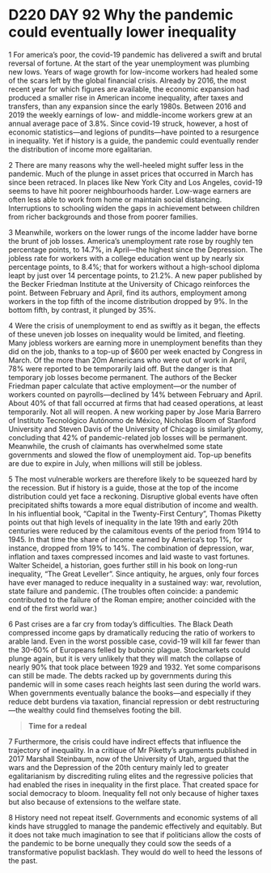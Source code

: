 # D220 DAY 92 Why the pandemic could eventually lower inequality
1 For america’s poor, the covid-19 pandemic has delivered a swift and brutal reversal of fortune. At the start of the year unemployment was plumbing new lows. Years of wage growth for low-income workers had healed some of the scars left by the global financial crisis. Already by 2016, the most recent year for which figures are available, the economic expansion had produced a smaller rise in American income inequality, after taxes and transfers, than any expansion since the early 1980s. Between 2016 and 2019 the weekly earnings of low- and middle-income workers grew at an annual average pace of 3.8%. Since covid-19 struck, however, a host of economic statistics—and legions of pundits—have pointed to a resurgence in inequality. Yet if history is a guide, the pandemic could eventually render the distribution of income more egalitarian.

2 There are many reasons why the well-heeled might suffer less in the pandemic. Much of the plunge in asset prices that occurred in March has since been retraced. In places like New York City and Los Angeles, covid-19 seems to have hit poorer neighbourhoods harder. Low-wage earners are often less able to work from home or maintain social distancing. Interruptions to schooling widen the gaps in achievement between children from richer backgrounds and those from poorer families.

3 Meanwhile, workers on the lower rungs of the income ladder have borne the brunt of job losses. America’s unemployment rate rose by roughly ten percentage points, to 14.7%, in April—the highest since the Depression. The jobless rate for workers with a college education went up by nearly six percentage points, to 8.4%; that for workers without a high-school diploma leapt by just over 14 percentage points, to 21.2%. A new paper published by the Becker Friedman Institute at the University of Chicago reinforces the point. Between February and April, find its authors, employment among workers in the top fifth of the income distribution dropped by 9%. In the bottom fifth, by contrast, it plunged by 35%.

4 Were the crisis of unemployment to end as swiftly as it began, the effects of these uneven job losses on inequality would be limited, and fleeting. Many jobless workers are earning more in unemployment benefits than they did on the job, thanks to a top-up of $600 per week enacted by Congress in March. Of the more than 20m Americans who were out of work in April, 78% were reported to be temporarily laid off. But the danger is that temporary job losses become permanent. The authors of the Becker Friedman paper calculate that active employment—or the number of workers counted on payrolls—declined by 14% between February and April. About 40% of that fall occurred at firms that had ceased operations, at least temporarily. Not all will reopen. A new working paper by Jose Maria Barrero of Instituto Tecnológico Autónomo de México, Nicholas Bloom of Stanford University and Steven Davis of the University of Chicago is similarly gloomy, concluding that 42% of pandemic-related job losses will be permanent. Meanwhile, the crush of claimants has overwhelmed some state governments and slowed the flow of unemployment aid. Top-up benefits are due to expire in July, when millions will still be jobless.

5 The most vulnerable workers are therefore likely to be squeezed hard by the recession. But if history is a guide, those at the top of the income distribution could yet face a reckoning. Disruptive global events have often precipitated shifts towards a more equal distribution of income and wealth. In his influential book, “Capital in the Twenty-First Century”, Thomas Piketty points out that high levels of inequality in the late 19th and early 20th centuries were reduced by the calamitous events of the period from 1914 to 1945. In that time the share of income earned by America’s top 1%, for instance, dropped from 19% to 14%. The combination of depression, war, inflation and taxes compressed incomes and laid waste to vast fortunes. Walter Scheidel, a historian, goes further still in his book on long-run inequality, “The Great Leveller”. Since antiquity, he argues, only four forces have ever managed to reduce inequality in a sustained way: war, revolution, state failure and pandemic. (The troubles often coincide: a pandemic contributed to the failure of the Roman empire; another coincided with the end of the first world war.)

6 Past crises are a far cry from today’s difficulties. The Black Death compressed income gaps by dramatically reducing the ratio of workers to arable land. Even in the worst possible case, covid-19 will kill far fewer than the 30-60% of Europeans felled by bubonic plague. Stockmarkets could plunge again, but it is very unlikely that they will match the collapse of nearly 90% that took place between 1929 and 1932. Yet some comparisons can still be made. The debts racked up by governments during this pandemic will in some cases reach heights last seen during the world wars. When governments eventually balance the books—and especially if they reduce debt burdens via taxation, financial repression or debt restructuring—the wealthy could find themselves footing the bill.

> **Time for a redeal**
>

7 Furthermore, the crisis could have indirect effects that influence the trajectory of inequality. In a critique of Mr Piketty’s arguments published in 2017 Marshall Steinbaum, now of the University of Utah, argued that the wars and the Depression of the 20th century mainly led to greater egalitarianism by discrediting ruling elites and the regressive policies that had enabled the rises in inequality in the first place. That created space for social democracy to bloom. Inequality fell not only because of higher taxes but also because of extensions to the welfare state.

8 History need not repeat itself. Governments and economic systems of all kinds have struggled to manage the pandemic effectively and equitably. But it does not take much imagination to see that if politicians allow the costs of the pandemic to be borne unequally they could sow the seeds of a transformative populist backlash. They would do well to heed the lessons of the past.

